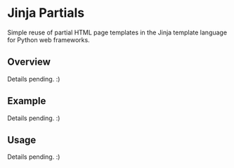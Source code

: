 # Jinja Partials

Simple reuse of partial HTML page templates in the Jinja template language for Python web frameworks.

## Overview

Details pending. :)

## Example

Details pending. :)

## Usage

Details pending. :)
